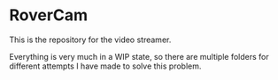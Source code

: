 # RoverCam

This is the repository for the video streamer.

Everything is very much in a WIP state, so there are multiple folders for different attempts I have made to solve this problem.
